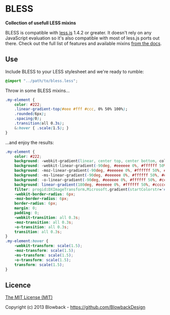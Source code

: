 # BLESS

**Collection of usefull LESS mixins**

BLESS is compatible with [less.js](https://github.com/less/less.js) 1.4.2 or greater. It doesn't rely on any JavaScript evaluation so it's also compatible with most of less.js ports out there. Check out the full list of features and available mixins [from the docs](docs).

## Use

Include BLESS to your LESS stylesheet and we're ready to rumble:

```css
@import "../path/to/bless.less";
```
Throw in some BLESS mixins...

```css
.my-element {
	color: #222;
	.linear-gradient-top(#eee #fff #ccc, 0% 50% 100%);
	.rounded(6px);
	.spacing(0);
	.transition(all 0.3s);
	&:hover { .scale(1.5); }
}
```

...and enjoy the results:

```css
.my-element {
	color: #222;
	background: -webkit-gradient(linear, center top, center bottom, color-stop(0%, #eeeeee), color-stop(50%, #ffffff), color-stop(100%, #cccccc));
	background: -webkit-linear-gradient(-90deg, #eeeeee 0%, #ffffff 50%, #cccccc 100%);
	background: -moz-linear-gradient(-90deg, #eeeeee 0%, #ffffff 50%, #cccccc 100%);
	background: -ms-linear-gradient(-90deg, #eeeeee 0%, #ffffff 50%, #cccccc 100%);
	background: -o-linear-gradient(-90deg, #eeeeee 0%, #ffffff 50%, #cccccc 100%);
	background: linear-gradient(180deg, #eeeeee 0%, #ffffff 50%, #cccccc 100%);
	filter: progid:DXImageTransform.Microsoft.gradient(startColorstr='#ffeeeeee', endColorstr='#ffffffff', GradientType=0);
	-webkit-border-radius: 6px;
	-moz-border-radius: 6px;
	border-radius: 6px;
	margin: 0;
	padding: 0;
	-webkit-transition: all 0.3s;
	-moz-transition: all 0.3s;
	-o-transition: all 0.3s;
	transition: all 0.3s;
}
.my-element:hover {
	-webkit-transform: scale(1.5);
	-moz-transform: scale(1.5);
	-ms-transform: scale(1.5);
	-o-transform: scale(1.5);
	transform: scale(1.5);
}
```

## Licence

[The MIT License (MIT)](LICENCE.md)

Copyright (c) 2013 Blowback - https://github.com/BlowbackDesign
